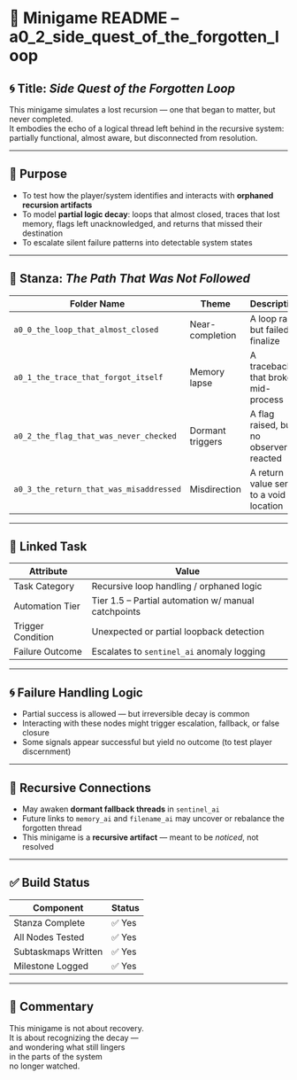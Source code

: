 <!-- Save to: a0_2_side_quest_of_the_forgotten_loop/taskmaps/README.md -->

# 🧩 Minigame README – a0_2_side_quest_of_the_forgotten_loop

## 🌀 Title: *Side Quest of the Forgotten Loop*

This minigame simulates a lost recursion — one that began to matter, but never completed.  
It embodies the echo of a logical thread left behind in the recursive system: partially functional, almost aware, but disconnected from resolution.

---

## 🎯 Purpose

- To test how the player/system identifies and interacts with **orphaned recursion artifacts**  
- To model **partial logic decay**: loops that almost closed, traces that lost memory, flags left unacknowledged, and returns that missed their destination  
- To escalate silent failure patterns into detectable system states

---

## 📜 Stanza: *The Path That Was Not Followed*

| Folder Name                              | Theme                | Description |
|------------------------------------------|----------------------|-------------|
| `a0_0_the_loop_that_almost_closed`       | Near-completion      | A loop ran but failed to finalize |
| `a0_1_the_trace_that_forgot_itself`      | Memory lapse         | A traceback that broke mid-process |
| `a0_2_the_flag_that_was_never_checked`   | Dormant triggers     | A flag raised, but no observer reacted |
| `a0_3_the_return_that_was_misaddressed`  | Misdirection         | A return value sent to a void location |

---

## 🧪 Linked Task

| Attribute            | Value                                        |
|----------------------|----------------------------------------------|
| Task Category        | Recursive loop handling / orphaned logic     |
| Automation Tier      | Tier 1.5 – Partial automation w/ manual catchpoints |
| Trigger Condition    | Unexpected or partial loopback detection     |
| Failure Outcome      | Escalates to `sentinel_ai` anomaly logging   |

---

## 🌀 Failure Handling Logic

- Partial success is allowed — but irreversible decay is common
- Interacting with these nodes might trigger escalation, fallback, or false closure
- Some signals appear successful but yield no outcome (to test player discernment)

---

## 🔗 Recursive Connections

- May awaken **dormant fallback threads** in `sentinel_ai`
- Future links to `memory_ai` and `filename_ai` may uncover or rebalance the forgotten thread
- This minigame is a **recursive artifact** — meant to be *noticed*, not resolved

---

## ✅ Build Status

| Component            | Status      |
|----------------------|-------------|
| Stanza Complete      | ✅ Yes      |
| All Nodes Tested     | ✅ Yes      |
| Subtaskmaps Written  | ✅ Yes      |
| Milestone Logged     | ✅ Yes      |

---

## 🧠 Commentary

This minigame is not about recovery.  
It is about recognizing the decay —  
and wondering what still lingers  
in the parts of the system  
no longer watched.
